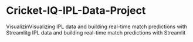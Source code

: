 # Cricket-IQ-IPL-Data-Project
VisualizinVisualizing IPL data and building real-time match predictions with Streamlitg IPL data and building real-time match predictions with Streamlit
